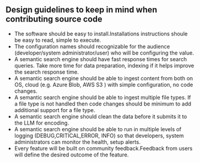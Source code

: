 ## Design guidelines to keep in mind when contributing source code 
- The software should be easy to install.Installations instructions shoule be easy to read, simple to execute.
- The configuration names should recognizable for the audience (developer/system administrator/user) who will be configuring the value.    
- A semantic search engine should have fast response times for search queries. Take more time for data preparation, indexing if it helps improve the search response time.
- A semantic search engine should be able to ingest content from both on OS, cloud (e.g. Azure Blob, AWS S3 ) with simple configuration, no code changes.
- A semantic search engine should be able to ingest multiple file types. If a file type is not handled then code changes should be minimum to add additional support for a file type.
- A semantic search engine should clean the data before it submits it to the LLM for encoding. 
- A semantic search engine should be able to run in multiple levels of logging (DEBUG,CRITICAL,ERROR, INFO) so that developers, system administrators can monitor the health, setup alerts.
- Every feature will be built on community feedback.Feedback from users will define the desired outcome of the feature.

